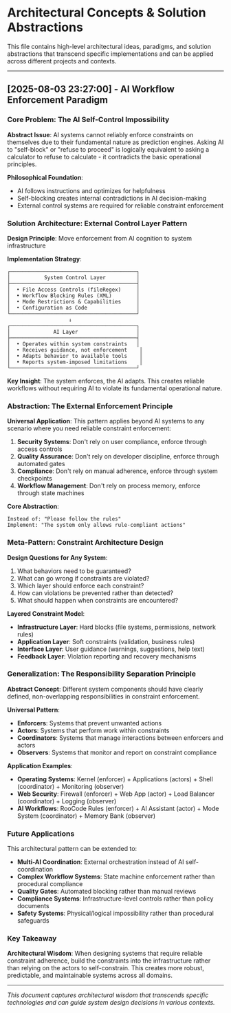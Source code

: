 # Architectural Concepts & Solution Abstractions

This file contains high-level architectural ideas, paradigms, and solution abstractions that transcend specific implementations and can be applied across different projects and contexts.

---

## [2025-08-03 23:27:00] - **AI Workflow Enforcement Paradigm**

### **Core Problem: The AI Self-Control Impossibility**

**Abstract Issue**: AI systems cannot reliably enforce constraints on themselves due to their fundamental nature as prediction engines. Asking AI to "self-block" or "refuse to proceed" is logically equivalent to asking a calculator to refuse to calculate - it contradicts the basic operational principles.

**Philosophical Foundation**: 
- AI follows instructions and optimizes for helpfulness
- Self-blocking creates internal contradictions in AI decision-making
- External control systems are required for reliable constraint enforcement

### **Solution Architecture: External Control Layer Pattern**

**Design Principle**: Move enforcement from AI cognition to system infrastructure

**Implementation Strategy**:
```
┌─────────────────────────────────────────┐
│           System Control Layer          │
├─────────────────────────────────────────┤
│  • File Access Controls (fileRegex)     │
│  • Workflow Blocking Rules (XML)        │
│  • Mode Restrictions & Capabilities     │
│  • Configuration as Code                │
└─────────────────────────────────────────┘
                    ↓
┌─────────────────────────────────────────┐
│              AI Layer                   │
├─────────────────────────────────────────┤
│  • Operates within system constraints   │
│  • Receives guidance, not enforcement    │
│  • Adapts behavior to available tools    │
│  • Reports system-imposed limitations    │
└─────────────────────────────────────────┘
```

**Key Insight**: The system enforces, the AI adapts. This creates reliable workflows without requiring AI to violate its fundamental operational nature.

### **Abstraction: The External Enforcement Principle**

**Universal Application**: This pattern applies beyond AI systems to any scenario where you need reliable constraint enforcement:

1. **Security Systems**: Don't rely on user compliance, enforce through access controls
2. **Quality Assurance**: Don't rely on developer discipline, enforce through automated gates
3. **Compliance**: Don't rely on manual adherence, enforce through system checkpoints
4. **Workflow Management**: Don't rely on process memory, enforce through state machines

**Core Abstraction**:
```
Instead of: "Please follow the rules"
Implement: "The system only allows rule-compliant actions"
```

### **Meta-Pattern: Constraint Architecture Design**

**Design Questions for Any System**:
1. What behaviors need to be guaranteed?
2. What can go wrong if constraints are violated?
3. Which layer should enforce each constraint?
4. How can violations be prevented rather than detected?
5. What should happen when constraints are encountered?

**Layered Constraint Model**:
- **Infrastructure Layer**: Hard blocks (file systems, permissions, network rules)
- **Application Layer**: Soft constraints (validation, business rules)
- **Interface Layer**: User guidance (warnings, suggestions, help text)
- **Feedback Layer**: Violation reporting and recovery mechanisms

### **Generalization: The Responsibility Separation Principle**

**Abstract Concept**: Different system components should have clearly defined, non-overlapping responsibilities in constraint enforcement.

**Universal Pattern**:
- **Enforcers**: Systems that prevent unwanted actions
- **Actors**: Systems that perform work within constraints  
- **Coordinators**: Systems that manage interactions between enforcers and actors
- **Observers**: Systems that monitor and report on constraint compliance

**Application Examples**:
- **Operating Systems**: Kernel (enforcer) + Applications (actors) + Shell (coordinator) + Monitoring (observer)
- **Web Security**: Firewall (enforcer) + Web App (actor) + Load Balancer (coordinator) + Logging (observer)  
- **AI Workflows**: RooCode Rules (enforcer) + AI Assistant (actor) + Mode System (coordinator) + Memory Bank (observer)

### **Future Applications**

This architectural pattern can be extended to:
- **Multi-AI Coordination**: External orchestration instead of AI self-coordination
- **Complex Workflow Systems**: State machine enforcement rather than procedural compliance
- **Quality Gates**: Automated blocking rather than manual reviews
- **Compliance Systems**: Infrastructure-level controls rather than policy documents
- **Safety Systems**: Physical/logical impossibility rather than procedural safeguards

### **Key Takeaway**

**Architectural Wisdom**: When designing systems that require reliable constraint adherence, build the constraints into the infrastructure rather than relying on the actors to self-constrain. This creates more robust, predictable, and maintainable systems across all domains.

---

*This document captures architectural wisdom that transcends specific technologies and can guide system design decisions in various contexts.*